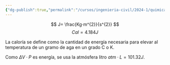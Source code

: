 ```yaml
---
{"dg-publish":true,"permalink":"/cursos/ingenieria-civil/2024-1/quimica-para-ingenieria/4-termoquimica-energia-y-quimica/unidades-de-energia/"}
---
```


$$
J= \frac{Kg·m^{2}}{s^{2}} 
$$
$$
Cal=4.184J
$$

La caloría se define como la cantidad de energía necesaria para elevar al temperatura de un gramo de aga en un grado C o K.

Como $\Delta V·P$ es energía, se usa la atmósfera litro $atm·L=101.32J$.
